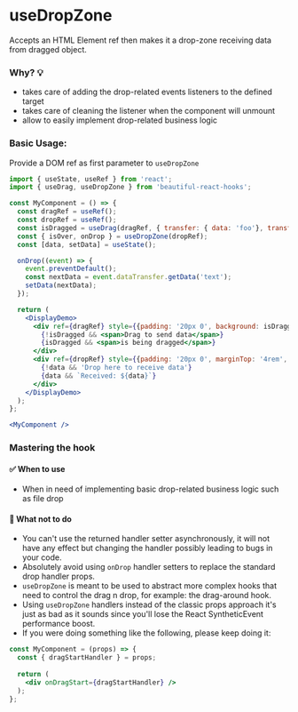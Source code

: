 # useDropZone 

Accepts an HTML Element ref then makes it a drop-zone receiving data from dragged object.

### Why? 💡

- takes care of adding the drop-related events listeners to the defined target
- takes care of cleaning the listener when the component will unmount
- allow to easily implement drop-related business logic

### Basic Usage:

Provide a DOM ref as first parameter to `useDropZone`

```jsx harmony
import { useState, useRef } from 'react';
import { useDrag, useDropZone } from 'beautiful-react-hooks'; 

const MyComponent = () => {
  const dragRef = useRef();
  const dropRef = useRef();
  const isDragged = useDrag(dragRef, { transfer: { data: 'foo'}, transferFormat: 'text' });
  const { isOver, onDrop } = useDropZone(dropRef);
  const [data, setData] = useState();

  onDrop((event) => {
    event.preventDefault();
    const nextData = event.dataTransfer.getData('text');
    setData(nextData);
  });

  return (
    <DisplayDemo>
      <div ref={dragRef} style={{padding: '20px 0', background: isDragged ? '#BE496E' : '#1D6C8B'}}>
        {!isDragged && <span>Drag to send data</span>}
        {isDragged && <span>is being dragged</span>}
      </div>
      <div ref={dropRef} style={{padding: '20px 0', marginTop: '4rem', background: isOver ? '#BE496E': 'white'}}>
        {!data && 'Drop here to receive data'}
        {data && `Received: ${data}`}
      </div>
    </DisplayDemo>
  );
};

<MyComponent />
```

### Mastering the hook

#### ✅ When to use
 
- When in need of implementing basic drop-related business logic such as file drop

#### 🛑 What not to do

- You can't use the returned handler setter asynchronously, it will not have any effect but changing the handler 
 possibly leading to bugs in your code.
- Absolutely avoid using `onDrop` handler setters to replace the standard drop handler props. 
-  `useDropZone` is meant to be used to abstract more complex hooks that need to control the drag n drop, for example: 
the drag-around hook.
- Using `useDropZone` handlers instead of the classic props approach it's just as bad as it sounds since you'll
lose the React SyntheticEvent performance boost.<br />
- If you were doing something like the following, please keep doing it:

```jsx harmony static noedit
const MyComponent = (props) => {
  const { dragStartHandler } = props;
    
  return (
    <div onDragStart={dragStartHandler} />
  );
};
``` 
